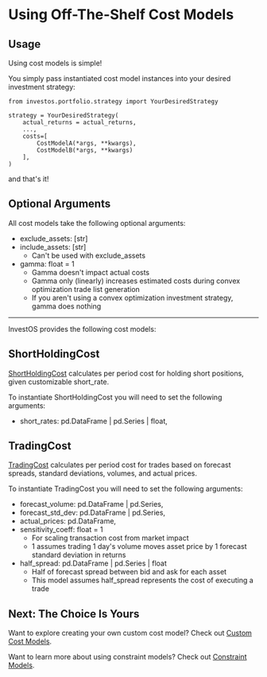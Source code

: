 <h1>Using Off-The-Shelf Cost Models</h1>

## Usage

Using cost models is simple!

You simply pass instantiated cost model instances into your desired investment strategy:

```
from investos.portfolio.strategy import YourDesiredStrategy

strategy = YourDesiredStrategy(
    actual_returns = actual_returns,
    ...,
    costs=[
        CostModelA(*args, **kwargs),
        CostModelB(*args, **kwargs)
    ],
)
```

and that's it!

## Optional Arguments

All cost models take the following optional arguments:

-   exclude_assets: [str]
-   include_assets: [str]
    -   Can't be used with exclude_assets
-   gamma: float = 1
    -   Gamma doesn't impact actual costs
    -   Gamma only (linearly) increases estimated costs during convex optimization trade list generation
    -   If you aren't using a convex optimization investment strategy, gamma does nothing

---

InvestOS provides the following cost models:

## ShortHoldingCost

[ShortHoldingCost](https://github.com/ForecastOS/investos/blob/1d5fb91ab2e36f2014b5b26fe0e6001f5b89321d/investos/portfolio/cost_model/short_holding_cost.py) calculates per period cost for holding short positions, given customizable short_rate.

To instantiate ShortHoldingCost you will need to set the following arguments:

-   short_rates: pd.DataFrame | pd.Series | float,

## TradingCost

[TradingCost](https://github.com/ForecastOS/investos/blob/1d5fb91ab2e36f2014b5b26fe0e6001f5b89321d/investos/portfolio/cost_model/trading_cost.py) calculates per period cost for trades based on forecast spreads, standard deviations, volumes, and actual prices.

To instantiate TradingCost you will need to set the following arguments:

-   forecast_volume: pd.DataFrame | pd.Series,
-   forecast_std_dev: pd.DataFrame | pd.Series,
-   actual_prices: pd.DataFrame,
-   sensitivity_coeff: float = 1
    -   For scaling transaction cost from market impact
    -   1 assumes trading 1 day's volume moves asset price by 1 forecast standard deviation in returns
-   half_spread: pd.DataFrame | pd.Series | float
    -   Half of forecast spread between bid and ask for each asset
    -   This model assumes half_spread represents the cost of executing a trade

## Next: The Choice Is Yours

Want to explore creating your own custom cost model? Check out [Custom Cost Models](/guides/bespoke/custom_cost_models).

Want to learn more about using constraint models? Check out [Constraint Models](/guides/off_the_shelf/constraint_models).
